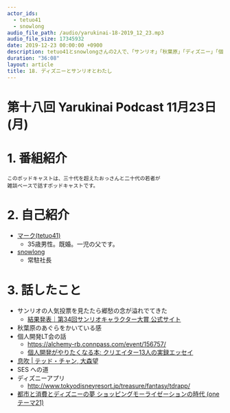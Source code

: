 ```yaml
---
actor_ids:
  - tetuo41
  - snowlong
audio_file_path: /audio/yarukinai-18-2019_12_23.mp3
audio_file_size: 17345932
date: 2019-12-23 00:00:00 +0900
description: tetuo41とsnowlongさんの2人で、「サンリオ」「秋葉原」「ディズニー」「個人開発LT会」「テッド・チャン」について話しました。
duration: "36:08"
layout: article
title: 18. ディズニーとサンリオとわたし
---
```


# 第十八回 Yarukinai Podcast 11月23日(月)

# 1. 番組紹介
    このポッドキャストは、三十代を超えたおっさんと二十代の若者が
    雑談ベースで話すポッドキャストです。

# 2. 自己紹介
- [マーク(tetuo41)](https://twitter.com/tetuo41)
    - 35歳男性。既婚。一児の父です。
- [snowlong](https://twitter.com/_snowlong)
    - 常駐社長

# 3. 話したこと
- サンリオの人気投票を見たたら郷愁の念が溢れでてきた
    - [結果発表｜第34回サンリオキャラクター大賞 公式サイト](https://ranking.sanrio.co.jp/result/)
- 秋葉原のあぐらをかいている感
- 個人開発LT会の話
    - https://alchemy-rb.connpass.com/event/156757/
    - [個人開発がやりたくなる本: クリエイター13人の実録エッセイ](http://www.amazon.co.jp/exec/obidos/ASIN/B07R8WH6W7/31415q2-22/ref=nosim/)
- [息吹 | テッド・チャン, 大森望](https://www.amazon.co.jp/dp/4152098996)
- SES への道
- ディズニーアプリ
    - http://www.tokyodisneyresort.jp/treasure/fantasy/tdrapp/
- [都市と消費とディズニーの夢 ショッピングモーライゼーションの時代 (oneテーマ21)](https://www.amazon.co.jp/dp/404110307X/)
